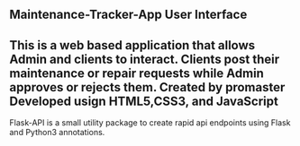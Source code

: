Maintenance-Tracker-App User Interface
-------------------------------------------
This is a web based application that allows Admin and clients to interact. 
Clients post their maintenance or repair requests while Admin approves or rejects them.
Created by promaster
Developed usign HTML5,CSS3, and JavaScript
--------------------------------------------
Flask-API is a small utility package to create rapid api endpoints using Flask and Python3 annotations.
